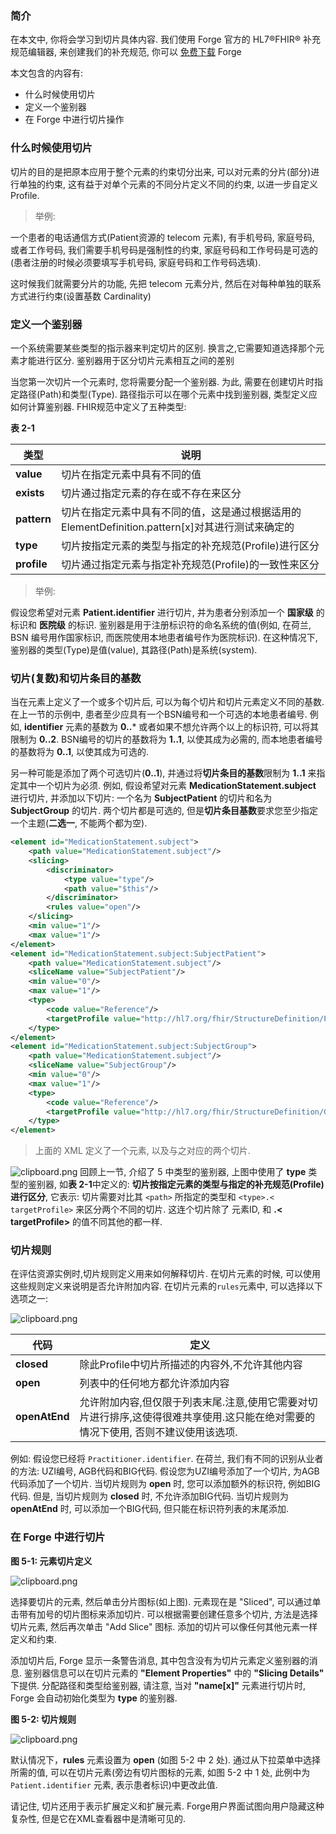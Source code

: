 ### 简介

在本文中, 你将会学习到切片具体内容. 我们使用 Forge 官方的 HL7®FHIR® 补充规范编辑器, 来创建我们的补充规范, 你可以 [免费下载][1] Forge


本文包含的内容有:

- 什么时候使用切片
- 定义一个鉴别器
- 在 Forge 中进行切片操作

### 什么时候使用切片

切片的目的是把原本应用于整个元素的约束切分出来, 可以对元素的分片(部分)进行单独的约束, 这有益于对单个元素的不同分片定义不同的约束, 以进一步自定义 Profile.

> 举例:

一个患者的电话通信方式(Patient资源的 telecom 元素), 有手机号码, 家庭号码, 或者工作号码, 我们需要手机号码是强制性的约束, 家庭号码和工作号码是可选的(患者注册的时候必须要填写手机号码, 家庭号码和工作号码选填). 

这时候我们就需要分片的功能, 先把 telecom 元素分片, 然后在对每种单独的联系方式进行约束(设置基数 Cardinality)

### 定义一个鉴别器

一个系统需要某些类型的指示器来判定切片的区别. 换言之,它需要知道选择那个元素才能进行区分. 鉴别器用于区分切片元素相互之间的差别

当您第一次切片一个元素时, 您将需要分配一个鉴别器. 为此, 需要在创建切片时指定路径(Path)和类型(Type). 路径指示可以在哪个元素中找到鉴别器, 类型定义应如何计算鉴别器. FHIR规范中定义了五种类型:

**表 2-1**

|类型|说明|
|-|-|
|**value**|切片在指定元素中具有不同的值|
|**exists**|切片通过指定元素的存在或不存在来区分|
|**pattern**|切片在指定元素中具有不同的值，这是通过根据适用的ElementDefinition.pattern[x]对其进行测试来确定的|
|**type**|切片按指定元素的类型与指定的补充规范(Profile)进行区分|
|**profile**|切片通过指定元素与指定补充规范(Profile)的一致性来区分|

> 举例:

假设您希望对元素 **Patient.identifier** 进行切片, 并为患者分别添加一个 **国家级** 的标识和 **医院级** 的标识. 鉴别器是用于注册标识符的命名系统的值(例如, 在荷兰, BSN 编号用作国家标识, 而医院使用本地患者编号作为医院标识). 在这种情况下, 鉴别器的类型(Type)是值(value), 其路径(Path)是系统(system).

### 切片(复数)和切片条目的基数

当在元素上定义了一个或多个切片后, 可以为每个切片和切片元素定义不同的基数. 在上一节的示例中, 患者至少应具有一个BSN编号和一个可选的本地患者编号. 例如, **identifier** 元素的基数为 **0..*** 或者如果不想允许两个以上的标识符, 可以将其限制为 **0..2**. BSN编号的切片的基数将为 **1..1**, 以使其成为必需的, 而本地患者编号的基数将为 **0..1**, 以使其成为可选的.

另一种可能是添加了两个可选切片(**0..1**), 并通过将**切片条目的基数**限制为 **1..1** 来指定其中一个切片为必须. 例如, 假设希望对元素 **MedicationStatement.subject** 进行切片, 并添加以下切片: 一个名为 **SubjectPatient** 的切片和名为 **SubjectGroup** 的切片. 两个切片都是可选的, 但是**切片条目基数**要求您至少指定一个主题(**二选一**, 不能两个都为空). 

```xml
<element id="MedicationStatement.subject">
    <path value="MedicationStatement.subject"/>
    <slicing>
        <discriminator>
            <type value="type"/>
            <path value="$this"/>
        </discriminator>
        <rules value="open"/>
    </slicing>
    <min value="1"/>
    <max value="1"/>
</element>
<element id="MedicationStatement.subject:SubjectPatient">
    <path value="MedicationStatement.subject"/>
    <sliceName value="SubjectPatient"/>
    <min value="0"/>
    <max value="1"/>
    <type>
        <code value="Reference"/>
        <targetProfile value="http://hl7.org/fhir/StructureDefinition/Patient"/>
    </type>
</element>
<element id="MedicationStatement.subject:SubjectGroup">
    <path value="MedicationStatement.subject"/>
    <sliceName value="SubjectGroup"/>
    <min value="0"/>
    <max value="1"/>
    <type>
        <code value="Reference"/>
        <targetProfile value="http://hl7.org/fhir/StructureDefinition/Group"/>
    </type>
</element>
```

> 上面的 XML 定义了一个元素, 以及与之对应的两个切片.


![clipboard.png](/img/bVbu4n4)
回顾上一节, 介绍了 5 中类型的鉴别器, 上图中使用了 **type** 类型的鉴别器, 如**表 2-1**中定义的: **切片按指定元素的类型与指定的补充规范(Profile)进行区分**, 它表示: 切片需要对比其 `<path>` 所指定的类型和 `<type>.< targetProfile>` 来区分两个不同的切片. 这连个切片除了 元素ID, 和 **<type>.< targetProfile>** 的值不同其他的都一样.


### 切片规则

在评估资源实例时,切片规则定义用来如何解释切片. 在切片元素的时候, 可以使用这些规则定义来说明是否允许附加内容. 在切片元素的`rules`元素中, 可以选择以下选项之一:


![clipboard.png][2]


|代码|定义|
|-|-|
|**closed**|除此Profile中切片所描述的内容外,不允许其他内容|
|**open**|列表中的任何地方都允许添加内容|
|**openAtEnd**|允许附加内容,但仅限于列表末尾.注意,使用它需要对切片进行排序,这使得很难共享使用.这只能在绝对需要的情况下使用, 否则不建议使用该选项.|

例如: 假设您已经将 `Practitioner.identifier`. 在荷兰, 我们有不同的识别从业者的方法: UZI编号, AGB代码和BIG代码. 假设您为UZI编号添加了一个切片, 为AGB代码添加了一个切片. 当切片规则为 **open** 时, 您可以添加额外的标识符, 例如BIG代码. 但是, 当切片规则为 **closed** 时, 不允许添加BIG代码. 当切片规则为 **openAtEnd** 时, 可以添加一个BIG代码, 但只能在标识符列表的末尾添加.

### 在 Forge 中进行切片

**图 5-1: 元素切片定义**

![clipboard.png][3]

选择要切片的元素, 然后单击分片图标(如上图). 元素现在是 "Sliced", 可以通过单击带有加号的切片图标来添加切片. 可以根据需要创建任意多个切片, 方法是选择切片元素, 然后再次单击 "Add Slice" 图标. 添加的切片可以像任何其他元素一样定义和约束.


添加切片后, Forge 显示一条警告消息, 其中包含没有为切片元素定义鉴别器的消息. 鉴别器信息可以在切片元素的 **"Element Properties"** 中的 **"Slicing Details"** 下提供. 分配路径和类型给鉴别器, 请注意, 当对 **"name[x]"** 元素进行切片时, Forge 会自动初始化类型为 **type** 的鉴别器.

**图 5-2: 切片规则**

![clipboard.png][4]

默认情况下，**rules** 元素设置为 **open** (如图 5-2 中 2 处). 通过从下拉菜单中选择所需的值, 可以在切片元素(旁边有切片图标的元素, 如图 5-2 中 1 处, 此例中为 `Patient.identifier` 元素, 表示患者标识)中更改此值.

请记住, 切片还用于表示扩展定义和扩展元素. Forge用户界面试图向用户隐藏这种复杂性, 但是它在XML查看器中是清晰可见的.


  [1]: https://simplifier.net/forge/download
  [2]: https://segmentfault.com/img/bVbu4nT
  [3]: https://segmentfault.com/img/bVbu4nT
  [4]: https://segmentfault.com/img/bVbu4rp